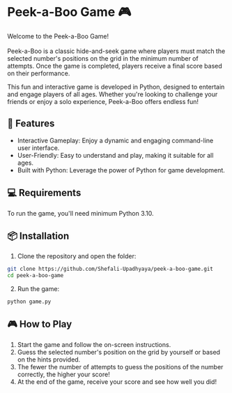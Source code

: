 # Peek-a-Boo Game 🎮
Welcome to the Peek-a-Boo Game! <br><br>
Peek-a-Boo is a classic hide-and-seek game where players must match the selected number's positions on the grid in the minimum number of attempts. Once the game is completed, players receive a final score based on their performance.

This fun and interactive game is developed in Python, designed to entertain and engage players of all ages. Whether you're looking to challenge your friends or enjoy a solo experience, Peek-a-Boo offers endless fun!

## 🚀 Features
- Interactive Gameplay: Enjoy a dynamic and engaging command-line user interface.
- User-Friendly: Easy to understand and play, making it suitable for all ages.
- Built with Python: Leverage the power of Python for game development.

## 💻 Requirements
To run the game, you'll need minimum Python 3.10.

## 📦 Installation
1. Clone the repository and open the folder:
```bash
git clone https://github.com/Shefali-Upadhyaya/peek-a-boo-game.git
cd peek-a-boo-game
```
2. Run the game:
```bash
python game.py
```

## 🎮 How to Play
1. Start the game and follow the on-screen instructions.
2. Guess the selected number's position on the grid by yourself or based on the hints provided.
3. The fewer the number of attempts to guess the positions of the number correctly, the higher your score!
4. At the end of the game, receive your score and see how well you did!
